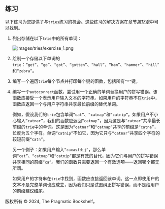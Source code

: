 ## 练习

以下练习为您提供了与`tries`练习的机会。这些练习的解决方案在章节 [​*第17章*​](f_0222.xhtml#tries.solutions)中可以找到。

1.  列出存储在以下`trie`中的所有单词：

    ![images/tries/exercise_1.png](images/tries/exercise_1.png)

1.  绘制一个存储以下单词的`trie`：`“get”`、`“go”`、`“got”`、`“gotten”`、`“hall”`、`“ham”`、`“hammer”`、`“hill”`和`“zebra”`。

1.  编写一个遍历`trie`每个节点并打印每个键的函数，包括所有`"*"`键。

1.  编写一个`autocorrect`函数，尝试用一个正确的单词替换用户的拼写错误。该函数应接受一个表示用户输入文本的字符串。如果用户的字符串不在`trie`中，函数应返回一个与用户字符串共享最长前缀的替代单词。

    例如，假设我们的`trie`包含单词`“cat”`、`“catnap”`和`“catnip”`。如果用户不小心输入`“catnar”`，我们的函数应返回`“catnap”`，因为这是与`“catnar”`共享最长前缀的`trie`中的单词。这是因为`“catnar”`和`“catnap”`共享的前缀是`“catna”`，长度为五个字符。单词`“catnip”`不如它，因为它只与`“catnar”`共享四个字符的较短前缀`“catn”`。

    另一个例子：如果用户输入`“caxasfdij”`，那么单词`“cat”`、`“catnap”`和`“catnip”`都是有效的替代，因为它们与用户的拼写错误共享相同的前缀`“ca”`。我们的函数只需要返回一个有效选项——返回哪个都无所谓。

    如果用户的字符串在`trie`中找到，函数应直接返回该单词。这一点即使用户的文本不是完整单词也应成立，因为我们只是试图纠正拼写错误，而不是给用户的前缀建议结尾。

版权所有 © 2024, The Pragmatic Bookshelf。
